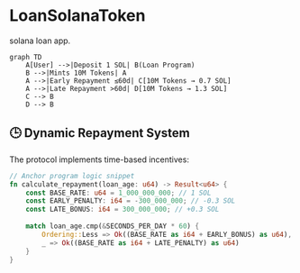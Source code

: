 # LoanSolanaToken
solana loan app. 


```mermaid
graph TD
    A[User] -->|Deposit 1 SOL| B(Loan Program)
    B -->|Mints 10M Tokens| A
    A -->|Early Repayment ≤60d| C[10M Tokens → 0.7 SOL]
    A -->|Late Repayment >60d| D[10M Tokens → 1.3 SOL]
    C --> B
    D --> B
```
## 🕒 Dynamic Repayment System

The protocol implements time-based incentives:

```rust
// Anchor program logic snippet
fn calculate_repayment(loan_age: u64) -> Result<u64> {
    const BASE_RATE: u64 = 1_000_000_000; // 1 SOL
    const EARLY_PENALTY: i64 = -300_000_000; // -0.3 SOL
    const LATE_BONUS: i64 = 300_000_000; // +0.3 SOL
    
    match loan_age.cmp(&SECONDS_PER_DAY * 60) {
        Ordering::Less => Ok((BASE_RATE as i64 + EARLY_BONUS) as u64),
        _ => Ok((BASE_RATE as i64 + LATE_PENALTY) as u64)
    }
}
